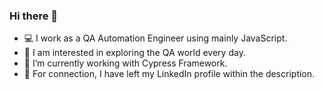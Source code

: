 ### Hi there 👋
- 💻 I work as a QA Automation Engineer using mainly JavaScript.
- 👀 I am interested in exploring the QA world every day.
- 🔭 I’m currently working with Cypress Framework.
- 💬 For connection, I have left my LinkedIn profile within the description.

<!--
**georgiev8/georgiev8** is a ✨ _special_ ✨ repository because its `README.md` (this file) appears on your GitHub profile.

Here are some ideas to get you started:

- 🔭 I’m currently working on ...
- 🌱 I’m currently learning ...
- 👯 I’m looking to collaborate on ...
- 🤔 I’m looking for help with ...
- 💬 Ask me about ...
- 📫 How to reach me: ...
- 😄 Pronouns: ...
- ⚡ Fun fact: ...
-->
